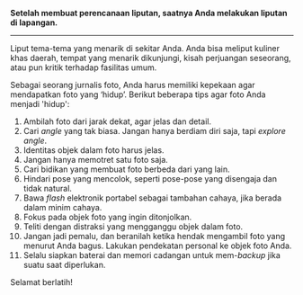 **Setelah membuat perencanaan liputan, saatnya Anda melakukan liputan di lapangan.**

---

Liput tema-tema yang menarik di sekitar Anda. Anda bisa meliput kuliner khas daerah, tempat yang menarik dikunjungi, kisah perjuangan seseorang, atau pun kritik terhadap fasilitas umum.

Sebagai seorang jurnalis foto, Anda harus memiliki kepekaan agar mendapatkan foto yang ‘hidup’. Berikut beberapa tips agar foto Anda menjadi 'hidup':

1. Ambilah foto dari jarak dekat, agar jelas dan detail.
2. Cari _angle_ yang tak biasa. Jangan hanya berdiam diri saja, tapi _explore angle_.
3. Identitas objek dalam foto harus jelas.
4. Jangan hanya memotret satu foto saja.
5. Cari bidikan yang membuat foto berbeda dari yang lain.
6. Hindari pose yang mencolok, seperti pose-pose yang disengaja dan tidak natural.
7. Bawa _flash_ elektronik portabel sebagai tambahan cahaya, jika berada dalam minim cahaya.
8. Fokus pada objek foto yang ingin ditonjolkan.
9. Teliti dengan distraksi yang mengganggu objek dalam foto.
10. Jangan jadi pemalu, dan beranilah ketika hendak mengambil foto yang menurut Anda bagus. Lakukan pendekatan personal ke objek foto Anda.
11. Selalu siapkan baterai dan memori cadangan untuk mem-_backup_ jika suatu saat diperlukan.

Selamat berlatih!